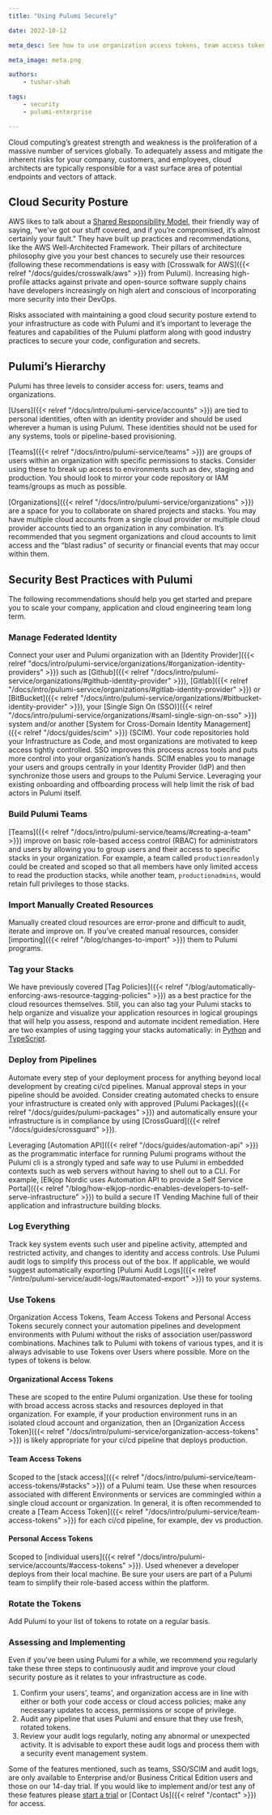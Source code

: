 ```yaml
---
title: "Using Pulumi Securely"

date: 2022-10-12

meta_desc: See how to use organization access tokens, team access tokens, teams and managed federated identities to make your Pulumi usage more secure.

meta_image: meta.png

authors:
    - tushar-shah

tags:
    - security
    - pulumi-enterprise

---
```


Cloud computing’s greatest strength and weakness is the proliferation of a massive number of services globally. To adequately assess and mitigate the inherent risks for your company, customers, and employees, cloud architects are typically responsible for a vast surface area of potential endpoints and vectors of attack.

<!--more-->

## Cloud Security Posture

AWS likes to talk about a [Shared Responsibility Model](https://aws.amazon.com/compliance/shared-responsibility-model/), their friendly way of saying, “we’ve got our stuff covered, and if you’re compromised, it’s almost certainly your fault.”  They have built up practices and recommendations, like the AWS Well-Architected Framework. Their pillars of architecture philosophy give you your best chances to securely use their resources (following these recommendations is easy with [Crosswalk for AWS]({{< relref "/docs/guides/crosswalk/aws" >}}) from Pulumi). Increasing high-profile attacks against private and open-source software supply chains have developers increasingly on high alert and conscious of incorporating more security into their DevOps.

Risks associated with maintaining a good cloud security posture extend to your infrastructure as code with Pulumi and it’s important to leverage the features and capabilities of the Pulumi platform along with good industry practices to secure your code, configuration and secrets.

## Pulumi’s Hierarchy

Pulumi has three levels to consider access for: users, teams and organizations.

[Users]({{< relref "/docs/intro/pulumi-service/accounts" >}}) are tied to personal identities, often with an identity provider and should be used wherever a human is using Pulumi.  These identities should not be used for any systems, tools or pipeline-based provisioning.

[Teams]({{< relref "/docs/intro/pulumi-service/teams" >}}) are groups of users within an organization with specific permissions to stacks.  Consider using these to break up access to environments such as dev, staging and production.  You should look to mirror your code repository or IAM teams/groups as much as possible.

[Organizations]({{< relref "/docs/intro/pulumi-service/organizations" >}}) are a space for you to collaborate on shared projects and stacks.  You may have multiple cloud accounts from a single cloud provider or multiple cloud provider accounts tied to an organization in any combination.  It’s recommended that you segment organizations and cloud accounts to limit access and the “blast radius” of security or financial events that may occur within them.

## Security Best Practices with Pulumi

The following recommendations should help you get started and prepare you to scale your company, application and cloud engineering team long term.

### Manage Federated Identity

Connect your user and Pulumi organization with an [Identity Provider]({{< relref "docs/intro/pulumi-service/organizations/#organization-identity-providers" >}}) such as [Github]({{< relref "/docs/intro/pulumi-service/organizations/#github-identity-provider" >}}), [Gitlab]({{< relref "/docs/intro/pulumi-service/organizations/#gitlab-identity-provider" >}}) or [BitBucket]({{< relref "/docs/intro/pulumi-service/organizations/#bitbucket-identity-provider" >}}), your [Single Sign On (SSO)]({{< relref "/docs/intro/pulumi-service/organizations/#saml-single-sign-on-sso" >}}) system and/or another [System for Cross-Domain Identity Management]({{< relref "/docs/guides/scim" >}}) (SCIM).  Your code repositories hold your Infrastructure as Code, and most organizations are motivated to keep access tightly controlled.  SSO improves this process across tools and puts more control into your organization’s hands.  SCIM enables you to manage your users and groups centrally in your Identity Provider (IdP) and then synchronize those users and groups to the Pulumi Service.  Leveraging your existing onboarding and offboarding process will help limit the risk of bad actors in Pulumi itself.

### Build Pulumi Teams

[Teams]({{< relref "/docs/intro/pulumi-service/teams/#creating-a-team" >}}) improve on basic role-based access control (RBAC) for administrators and users by allowing you to group users and their access to specific stacks in your organization.  For example, a team called `productionreadonly` could be created and scoped so that all members have only limited access to read the production stacks, while another team, `productionadmins`, would retain full privileges to those stacks.

### Import Manually Created Resources

Manually created cloud resources are error-prone and difficult to audit, iterate and improve on.  If you’ve created manual resources, consider [importing]({{< relref "/blog/changes-to-import" >}}) them to Pulumi programs.

### Tag your Stacks

We have previously covered [Tag Policies]({{< relref "/blog/automatically-enforcing-aws-resource-tagging-policies" >}}) as a best practice for the cloud resources themselves. Still, you can also tag your Pulumi stacks to help organize and visualize your application resources in logical groupings that will help you assess, respond and automate incident remediation. Here are two examples of using tagging your stacks automatically: in [Python](https://github.com/pulumi/examples/blob/master/aws-py-stackreference/team/__main__.py#L8-L13) and [TypeScript](https://github.com/pulumi/examples/blob/master/aws-ts-stackreference/team/index.ts#L17-L22).

### Deploy from Pipelines

Automate every step of your deployment process for anything beyond local development by creating ci/cd pipelines. Manual approval steps in your pipeline should be avoided. Consider creating automated checks to ensure your infrastructure is created only with approved [Pulumi Packages]({{< relref "/docs/guides/pulumi-packages" >}}) and automatically ensure your infrastructure is in compliance by using [CrossGuard]({{< relref "/docs/guides/crossguard" >}}).

Leveraging [Automation API]({{< relref "/docs/guides/automation-api" >}}) as the programmatic interface for running Pulumi programs without the Pulumi cli is a strongly typed and safe way to use Pulumi in embedded contexts such as web servers without having to shell out to a CLI. For example, [Elkjop Nordic uses Automation API to provide a Self Service Portal]({{< relref "/blog/how-elkjop-nordic-enables-developers-to-self-serve-infrastructure" >}}) to build a secure IT Vending Machine full of their application and infrastructure building blocks.

### Log Everything

Track key system events such user and pipeline activity, attempted and restricted activity, and changes to identity and access controls. Use Pulumi audit logs to simplify this process out of the box.  If applicable, we would suggest automatically exporting [Pulumi Audit Logs]({{< relref "/intro/pulumi-service/audit-logs/#automated-export" >}}) to your systems.

### Use Tokens

Organization Access Tokens, Team Access Tokens and Personal Access Tokens securely connect your automation pipelines and development environments with Pulumi without the risks of association user/password combinations.  Machines talk to Pulumi with tokens of various types, and it is always advisable to use Tokens over Users where possible. More on the types of tokens is below.

#### Organizational Access Tokens

These are scoped to the entire Pulumi organization.  Use these for tooling with broad access across stacks and resources deployed in that organization.  For example, if your production environment runs in an isolated cloud account and organization, then an [Organization Access Token]({{< relref "/docs/intro/pulumi-service/organization-access-tokens" >}}) is likely appropriate for your ci/cd pipeline that deploys production.

#### Team Access Tokens

Scoped to the [stack access]({{< relref "/docs/intro/pulumi-service/team-access-tokens/#stacks" >}}) of a Pulumi team.  Use these when resources associated with different Environments or services are commingled within a single cloud account or organization.  In general, it is often recommended to create a [Team Access Token]({{< relref "/docs/intro/pulumi-service/team-access-tokens" >}}) for each ci/cd pipeline, for example, dev vs production.

#### Personal Access Tokens

Scoped to [individual users]({{< relref "/docs/intro/pulumi-service/accounts/#access-tokens" >}}). Used whenever a developer deploys from their local machine.  Be sure your users are part of a Pulumi team to simplify their role-based access within the platform.

### Rotate the Tokens

Add Pulumi to your list of tokens to rotate on a regular basis.

### Assessing and Implementing

Even if you’ve been using Pulumi for a while, we recommend you regularly take these three steps to continuously audit and improve your cloud security posture as it relates to your infrastructure as code.

1. Confirm your users', teams', and organization access are in line with either or both your code access or cloud access policies; make any necessary updates to access, permissions or scope of privilege.
1. Audit any pipeline that uses Pulumi and ensure that they use fresh, rotated tokens.
1. Review your audit logs regularly, noting any abnormal or unexpected activity. It is advisable to export these audit logs and process them with a security event management system.

Some of the features mentioned, such as teams, SSO/SCIM and audit logs, are only available to Enterprise and/or Business Critical Edition users and those on our 14-day trial. If you would like to implement and/or test any of these features please [start a trial](https://app.pulumi.com/site/trial) or [Contact Us]({{< relref "/contact" >}}) for access.
